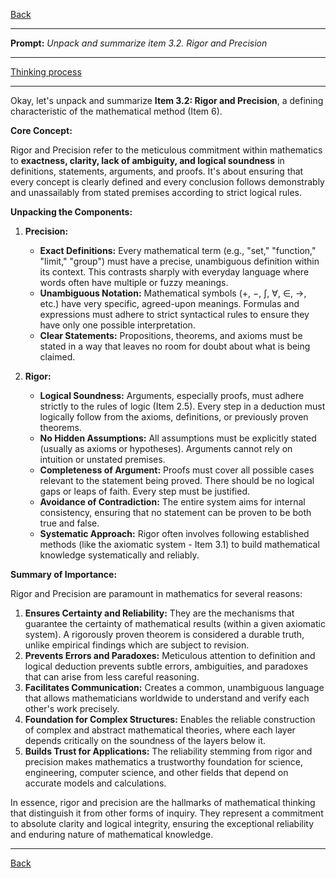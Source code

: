 [Back](../README.md)

---

**Prompt:** *Unpack and summarize item 3.2. Rigor and Precision*

---

[Thinking process](thoughts.md)

---

Okay, let's unpack and summarize **Item 3.2: Rigor and Precision**, a defining characteristic of the mathematical method (Item 6).

**Core Concept:**

Rigor and Precision refer to the meticulous commitment within mathematics to **exactness, clarity, lack of ambiguity, and logical soundness** in definitions, statements, arguments, and proofs. It's about ensuring that every concept is clearly defined and every conclusion follows demonstrably and unassailably from stated premises according to strict logical rules.

**Unpacking the Components:**

1.  **Precision:**
    *   **Exact Definitions:** Every mathematical term (e.g., "set," "function," "limit," "group") must have a precise, unambiguous definition within its context. This contrasts sharply with everyday language where words often have multiple or fuzzy meanings.
    *   **Unambiguous Notation:** Mathematical symbols (+, −, ∫, ∀, ∈, →, etc.) have very specific, agreed-upon meanings. Formulas and expressions must adhere to strict syntactical rules to ensure they have only one possible interpretation.
    *   **Clear Statements:** Propositions, theorems, and axioms must be stated in a way that leaves no room for doubt about what is being claimed.

2.  **Rigor:**
    *   **Logical Soundness:** Arguments, especially proofs, must adhere strictly to the rules of logic (Item 2.5). Every step in a deduction must logically follow from the axioms, definitions, or previously proven theorems.
    *   **No Hidden Assumptions:** All assumptions must be explicitly stated (usually as axioms or hypotheses). Arguments cannot rely on intuition or unstated premises.
    *   **Completeness of Argument:** Proofs must cover all possible cases relevant to the statement being proved. There should be no logical gaps or leaps of faith. Every step must be justified.
    *   **Avoidance of Contradiction:** The entire system aims for internal consistency, ensuring that no statement can be proven to be both true and false.
    *   **Systematic Approach:** Rigor often involves following established methods (like the axiomatic system - Item 3.1) to build mathematical knowledge systematically and reliably.

**Summary of Importance:**

Rigor and Precision are paramount in mathematics for several reasons:

1.  **Ensures Certainty and Reliability:** They are the mechanisms that guarantee the certainty of mathematical results (within a given axiomatic system). A rigorously proven theorem is considered a durable truth, unlike empirical findings which are subject to revision.
2.  **Prevents Errors and Paradoxes:** Meticulous attention to definition and logical deduction prevents subtle errors, ambiguities, and paradoxes that can arise from less careful reasoning.
3.  **Facilitates Communication:** Creates a common, unambiguous language that allows mathematicians worldwide to understand and verify each other's work precisely.
4.  **Foundation for Complex Structures:** Enables the reliable construction of complex and abstract mathematical theories, where each layer depends critically on the soundness of the layers below it.
5.  **Builds Trust for Applications:** The reliability stemming from rigor and precision makes mathematics a trustworthy foundation for science, engineering, computer science, and other fields that depend on accurate models and calculations.

In essence, rigor and precision are the hallmarks of mathematical thinking that distinguish it from other forms of inquiry. They represent a commitment to absolute clarity and logical integrity, ensuring the exceptional reliability and enduring nature of mathematical knowledge.

---

[Back](../README.md)
